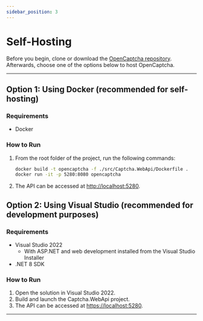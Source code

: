 ```yaml
---
sidebar_position: 3
---
```


# Self-Hosting

Before you begin, clone or download the [OpenCaptcha repository](https://github.com/ashtonav/opencaptcha). Afterwards, choose one of the options below to host OpenCaptcha.

---

## Option 1: Using Docker (recommended for self-hosting)

### Requirements
- Docker

### How to Run
1. From the root folder of the project, run the following commands:
   ```bash
   docker build -t opencaptcha -f ./src/Captcha.WebApi/Dockerfile .
   docker run -it -p 5280:8080 opencaptcha
   ```
2. The API can be accessed at [http://localhost:5280](http://localhost:5280).

## Option 2: Using Visual Studio (recommended for development purposes)

### Requirements
- Visual Studio 2022
    - With ASP.NET and web development installed from the Visual Studio Installer
- .NET 8 SDK

### How to Run
1. Open the solution in Visual Studio 2022.
2. Build and launch the Captcha.WebApi project.
3. The API can be accessed at [https://localhost:5280](https://localhost:5280).
---
